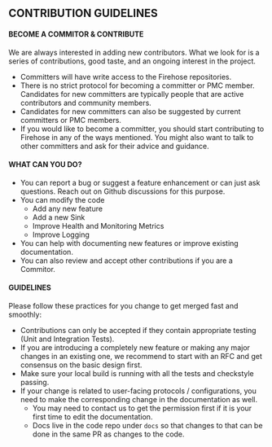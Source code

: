 ## CONTRIBUTION GUIDELINES
#### BECOME A COMMITOR & CONTRIBUTE

We are always interested in adding new contributors. What we look for is a series of contributions, good taste, and an ongoing interest in the project.

* Committers will have write access to the Firehose repositories.
* There is no strict protocol for becoming a committer or PMC member. Candidates for new committers are typically people that are active contributors and community members.
* Candidates for new committers can also be suggested by current committers or PMC members.
* If you would like to become a committer, you should start contributing to Firehose in any of the ways mentioned. You might also want to talk to other committers and ask for their advice and guidance.


#### WHAT CAN YOU DO?
* You can report a bug or suggest a feature enhancement or can just ask questions. Reach out on Github discussions for this purpose.
* You can modify the code
    * Add any new feature
    * Add a new Sink
    * Improve Health and Monitoring Metrics
    * Improve Logging
* You can help with documenting new features or improve existing documentation.
* You can also review and accept other contributions if you are a Commitor.


#### GUIDELINES
Please follow these practices for you change to get merged fast and smoothly:

* Contributions can only be accepted if they contain appropriate testing (Unit and Integration Tests).
* If you are introducing a completely new feature or making any major changes in an existing one, we recommend to start with an RFC and get consensus on the basic design first.
* Make sure your local build is running with all the tests and checkstyle passing.
* If your change is related to user-facing protocols / configurations, you need to make the corresponding change in the documentation as well.
    * You may need to contact us to get the permission first if it is your first time to edit the documentation.
    * Docs live in the code repo under `docs` so that changes to that can be done in the same PR as changes to the code.